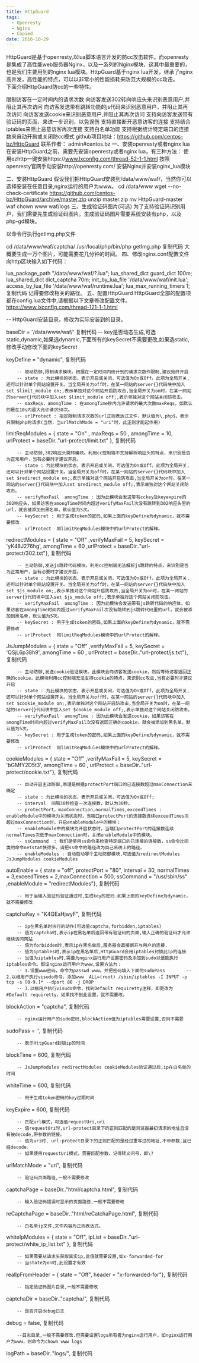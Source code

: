 ```yaml
---
title: HttpGuard
tags:
  - Openresty
  - Nginx
  - Copied
date: 2016-10-29
---
```


HttpGuard是基于openresty,以lua脚本语言开发的防cc攻击软件。而openresty是集成了高性能web服务器Nginx，以及一系列的Nginx模块，这其中最重要的，也是我们主要用到的nginx lua模块。HttpGuard基于nginx lua开发，继承了nginx高并发，高性能的特点，可以以非常小的性能损耗来防范大规模的cc攻击。    
下面介绍HttpGuard防cc的一些特性。

<!-- more -->

限制访客在一定时间内的请求次数
向访客发送302转向响应头来识别恶意用户,并阻止其再次访问
向访客发送带有跳转功能的js代码来识别恶意用户，并阻止其再次访问
向访客发送cookie来识别恶意用户,并阻止其再次访问
支持向访客发送带有验证码的页面，来进一步识别，以免误伤
支持直接断开恶意访客的连接
支持结合iptables来阻止恶意访客再次连接
支持白名单功能
支持根据统计特定端口的连接数来自动开启或关闭防cc模式
github项目地址：https://github.com/centos-bz/HttpGuard
联系作者： admin#centos.bz
一、安装openresty或者nginx lua
在安装HttpGuard之前，需要先安装openresty或者nginx lua，有三种方法：
使用ezhttp一键安装https://www.lxconfig.com/thread-52-1-1.html
按照openresty官网手动安装http://openresty.com/
安装Nginx并安装nginx_lua模块


二、安装HttpGuard
假设我们把HttpGuard安装到/data/www/waf/，当然你可以选择安装在任意目录,nginx运行的用户为www。
cd /data/www
wget --no-check-certificate https://github.com/centos-bz/HttpGuard/archive/master.zip
unzip master.zip
mv HttpGuard-master waf
chown www waf/logs
三、生成验证码图片(可选)
为了支持验证码识别用户，我们需要先生成验证码图片。生成验证码图片需要系统安装有php，以及php-gd模块。

以命令行执行getImg.php文件

cd /data/www/waf/captcha/
/usr/local/php/bin/php getImg.php
复制代码
大概要生成一万个图片，可能需要花几分钟的时间。
四、修改nginx.conf配置文件
向http区块输入如下代码：

lua_package_path "/data/www/waf/?.lua";
lua_shared_dict guard_dict 100m;
lua_shared_dict dict_captcha 70m;
init_by_lua_file '/data/www/waf/init.lua';
access_by_lua_file '/data/www/waf/runtime.lua';
lua_max_running_timers 1;
复制代码
记得要修改相关的路径。
五、配置HttpGuard
HttpGuard全部的配置项都在config.lua文件中,请根据以下文章修改配置文件。
https://www.lxconfig.com/thread-121-1-1.html

 -- HttpGuard安装目录，修改为实际安装到的目录。

baseDir = '/data/www/waf/'
复制代码
        -- key是否动态生成,可选static,dynamic,如果选dynamic,下面所有的keySecret不需要更改,如果选static,修改手动修改下面的keySecret

keyDefine = "dynamic",
复制代码

        -- 被动防御,限制请求模块。根据在一定时间内统计到的请求次数作限制,建议始终开启
        -- state : 为此模块的状态，表示开启或关闭，可选值为On或Off。此项为全局开关,还可以针对单个网站设置开关。当全局开关为off时，在某一网站的server{}代码块中加入set $limit_module on;,表示单独对这个网站开启防攻击,当全局开关为on时，在某一网站的server{}代码块中加入set $limit_module off;,表示单独对这个网站关闭防攻击。
        -- maxReqs，amongTime : 在amongTime秒内允许请求的最大次数maxReqs，如默认的是在10s内最大允许请求50次。
        -- urlProtect : 指定限制请求次数的url正则表达式文件，默认值为\.php$，表示只限制php的请求(当然，当urlMatchMode = "uri"时，此正则才能起作用)

limitReqModules = { state = "On" , maxReqs = 50 , amongTime = 10, urlProtect = baseDir.."url-protect/limit.txt" },
复制代码

        -- 主动防御,302响应头跳转模块。利用cc控制端不支持解析响应头的特点，来识别是否为正常用户，当有必要时才建议开启。
        -- state : 为此模块的状态，表示开启或关闭，可选值为On或Off。此项为全局开关,还可以针对单个网站设置开关。当全局开关为off时，在某一网站的server{}代码块中加入set $redirect_module on;,表示单独对这个网站开启防攻击,当全局开关为on时，在某一网站的server{}代码块中加入set $redirect_module off;,表示单独对这个网站关闭防攻击。
        -- verifyMaxFail  amongTime : 因为此模块会发送带有cckey及keyexpire的302响应头，如果访客在amongTime时间内超过verifyMaxFail次没有跳转到302响应头里的url，就会被添加到黑名单，默认值为5次。
        -- keySecret : 用于生成token的密码,如果上面的keyDefine为dynamic，就不需要修改
        -- urlProtect  同limitReqModules模块中的urlProtect的解释。

redirectModules = { state = "Off" ,verifyMaxFail = 5, keySecret = 'yK48J276hg', amongTime = 60 ,urlProtect = baseDir.."url-protect/302.txt"},
复制代码

        -- 主动防御,发送js跳转代码模块。利用cc控制端无法解析js跳转的特点，来识别是否为正常用户，当有必要时才建议开启。
        -- state : 为此模块的状态，表示开启或关闭，可选值为On或Off。此项为全局开关,还可以针对单个网站设置开关。当全局开关为off时，在某一网站的server{}代码块中加入set $js_module on;,表示单独对这个网站开启防攻击,当全局开关为on时，在某一网站的server{}代码块中加入set $js_module off;,表示单独对这个网站关闭防攻击。
        -- verifyMaxFail  amongTime : 因为此模块会发送带有js跳转代码的响应体，如果访客在amongTime时间内超过verifyMaxFail次没有跳转到js跳转代码里的url，就会被添加到黑名单，默认值为5次。
        -- keySecret : 用于生成token的密码,如果上面的keyDefine为dynamic，就不需要修改
        -- urlProtect  同limitReqModules模块中的urlProtect的解释。

JsJumpModules = { state = "Off" ,verifyMaxFail = 5, keySecret = 'QSjL6p38h9', amongTime = 60 , urlProtect = baseDir.."url-protect/js.txt"},
复制代码

        -- 主动防御,发送cookie验证模块。此模块会向访客发送cookie，然后等待访客返回正确的cookie，此模块利用cc控制端无法支持cookie的特点，来识别cc攻击,当有必要时才建议开启
        -- state : 为此模块的状态，表示开启或关闭，可选值为On或Off。此项为全局开关,还可以针对单个网站设置开关。当全局开关为off时，在某一网站的server{}代码块中加入set $cookie_module on;,表示单独对这个网站开启防攻击,当全局开关为on时，在某一网站的server{}代码块中加入set $cookie_module off;,表示单独对这个网站关闭防攻击。
        -- verifyMaxFail  amongTime : 因为此模块会发送cookie，如果访客在amongTime时间内超过verifyMaxFail次没有返回正确的cookie，就会被添加到黑名单，默认值为5次。
        -- keySecret : 用于生成token的密码,如果上面的keyDefine为dynamic，就不需要修改
        -- urlProtect  同limitReqModules模块中的urlProtect的解释。        

cookieModules = { state = "Off" ,verifyMaxFail = 5, keySecret = 'bGMfY2D5t3', amongTime = 60 , urlProtect = baseDir.."url-protect/cookie.txt"},
复制代码

        -- 自动开启主动防御,原理是根据protectPort端口的已连接数超过maxConnection来确定
        -- state : 为此模块的状态，表示开启或关闭，可选值为On或Off;
        -- interval  间隔30秒检查一次连接数，默认为30秒。
        -- protectPort，maxConnection,normalTimes,exceedTimes :  enableModule中的模块为关闭状态时，当端口protectPort的连接数连续exceedTimes次超过maxConnection时，开启enableModule中的模块；
        -- enableModule中的模块为开启状态时，当端口protectPort的连接数连续normalTimes次低于maxConnection时，关闭enableModule中的模块。
        -- ssCommand  : 我们是使用ss命令来检查特定端口的已连接的连接数，ss命令比同类的命令netstat快得多。请把ss命令的路径改为自己系统上的路径。
        -- enableModules : 自动启动哪个主动防御模块,可选值为redirectModules JsJumpModules cookieModules

autoEnable = { state = "off", protectPort = "80", interval = 30, normalTimes = 3,exceedTimes = 2,maxConnection = 500, ssCommand = "/usr/sbin/ss" ,enableModule = "redirectModules"},
复制代码

        -- 用于当输入验证码验证通过时,生成key的密码.如果上面的keyDefine为dynamic，就不需要修改

captchaKey = "K4QEaHjwyF",
复制代码

        -- ip在黑名单时执行的动作(可选值captcha,forbidden,iptables)
        -- 值为captcha时,表示ip在黑名单后返回带有验证码的页面,输入正确的验证码才允许继续访问网站
        -- 值为forbidden时,表示ip在黑名单后,服务器会直接断开与用户的连接.
        -- 值为iptables时,表示ip在黑名单后,HttpGuard会用iptables封锁此ip的连接
        -- 当值为iptables时,需要为nginx运行用户设置密码及添加到sudo以便能执行iptables命令。假设nginx运行用户为www,设置方法为：
        -- 1.设置www密码，命令为passwd www。并把密码填入下面的sudoPass        -- 2.以根用户执行visudo命令，添加www  ALL=(root) /sbin/iptables -I INPUT -p tcp -s [0-9.]* --dport 80 -j DROP
        -- 3.以根用户执行visudo命令，找到Default requiretty注释，即更改为#Default requiretty，如果找不到此设置，就不需要改。

blockAction = "captcha",
复制代码

        -- nginx运行用户的sudo密码,blockAction值为iptables需要设置,否则不需要

sudoPass = '',
复制代码

        -- 表示HttpGuard封锁ip的时间

blockTime = 600,
复制代码

        -- JsJumpModules redirectModules cookieModules验证通过后,ip在白名单的时间

whiteTime = 600,
复制代码

        -- 用于生成token密码的key过期时间

keyExpire = 600,
复制代码

        -- 匹配url模式，可选值requestUri,uri
        -- 值requestUri时,url-protect目录下的正则匹配的是浏览器最初请求的地址且没有被decode,带参数的链接。
        -- 值为uri时, url-protect目录下的正则匹配的是经过重写过的地址,不带参数,且已经decode.
        -- 如果使用requestUri模式，需要匹配参数，记得转义问号，即\?
urlMatchMode = "uri",
复制代码
        
        -- 验证码页面路径,一般不需要修改

captchaPage = baseDir.."html/captcha.html",
复制代码

        -- 输入验证码错误时显示的页面路径,一般不需要修改

reCaptchaPage = baseDir.."html/reCatchaPage.html",
复制代码

        -- 白名单ip文件,文件内容为正则表达式。

whiteIpModules = { state = "Off", ipList = baseDir.."url-protect/white_ip_list.txt" },
复制代码

        -- 如果需要从请求头获取真实ip,此值就需要设置,如x-forwarded-for
        -- 当state为on时,此设置才有效

realIpFromHeader = { state = "Off", header = "x-forwarded-for"},
复制代码

        -- 指定验证码图片目录,一般不需要修改

captchaDir = baseDir.."captcha/",
复制代码

        -- 是否开启debug日志

debug = false,
复制代码

        --日志目录,一般不需要修改.但需要设置logs所有者为nginx运行用户，如nginx运行用户为www，则命令为chown www logs

logPath = baseDir.."logs/",
复制代码